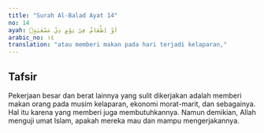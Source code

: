 ```yaml
---
title: "Surah Al-Balad Ayat 14"
no: 14
ayah: اَوْ اِطْعَامٌ فِيْ يَوْمٍ ذِيْ مَسْغَبَةٍۙ
arabic_no: ١٤
translation: "atau memberi makan pada hari terjadi kelaparan,"
---
```


## Tafsir

Pekerjaan besar dan berat lainnya yang sulit dikerjakan adalah memberi makan orang pada musim kelaparan, ekonomi morat-marit, dan sebagainya. Hal itu karena yang memberi juga membutuhkannya. Namun demikian, Allah menguji umat Islam, apakah mereka mau dan mampu mengerjakannya.